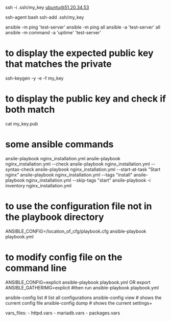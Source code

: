 

ssh -i .ssh/my_key ubuntu@51.20.34.53

ssh-agent bash
ssh-add .ssh/my_key

ansible -m ping 'test-server'
ansible -m ping all
ansible -a 'test-server' all
ansible -m command -a 'uptime' 'test-server'

# to display the expected public key that matches the private
ssh-keygen -y -e -f my_key
# to display the public key and check if both match
cat my_key.pub


# some ansible commands
ansile-playbook nginx_installation.yml
ansile-playbook nginx_installation.yml --check
ansile-playbook nginx_installation.yml --syntax-check
ansile-playbook nginx_installation.yml --start-at-task "Start nginx"
ansile-playbook nginx_installation.yml --tags "install"
ansile-playbook nginx_installation.yml --skip-tags "start"
ansile-playbook -i inventory nginx_installation.yml


# to use the configuration file not in the playbook directory
ANSIBLE_CONFIG=/location_of_cfg/playbook.cfg ansible-playbook playbook.yml

# to modify config file on the command line
ANSIBLE_CONFIG=explicit ansible-playbook playbook.yml    OR
export ANSIBLE_GATHERIMG=explicit #then run ansible-playbook playbook.yml


ansible-config list  # list all configurations
ansible-config view  # shows the current config file
ansible-config dump  # shows the current settings+


  vars_files:
    - httpd.vars
    - mariadb.vars
    - packages.vars